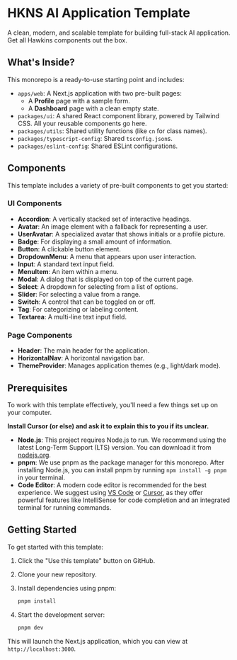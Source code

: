 # HKNS AI Application Template

A clean, modern, and scalable template for building full-stack AI application. Get all Hawkins components out the box.

## What's Inside?

This monorepo is a ready-to-use starting point and includes:

- `apps/web`: A Next.js application with two pre-built pages:
    - A **Profile** page with a sample form.
    - A **Dashboard** page with a clean empty state.
- `packages/ui`: A shared React component library, powered by Tailwind CSS. All your reusable components go here.
- `packages/utils`: Shared utility functions (like `cn` for class names).
- `packages/typescript-config`: Shared `tsconfig.json`s.
- `packages/eslint-config`: Shared ESLint configurations.

## Components

This template includes a variety of pre-built components to get you started:

### UI Components

- **Accordion**: A vertically stacked set of interactive headings.
- **Avatar**: An image element with a fallback for representing a user.
- **UserAvatar**: A specialized avatar that shows initials or a profile picture.
- **Badge**: For displaying a small amount of information.
- **Button**: A clickable button element.
- **DropdownMenu**: A menu that appears upon user interaction.
- **Input**: A standard text input field.
- **MenuItem**: An item within a menu.
- **Modal**: A dialog that is displayed on top of the current page.
- **Select**: A dropdown for selecting from a list of options.
- **Slider**: For selecting a value from a range.
- **Switch**: A control that can be toggled on or off.
- **Tag**: For categorizing or labeling content.
- **Textarea**: A multi-line text input field.

### Page Components

- **Header**: The main header for the application.
- **HorizontalNav**: A horizontal navigation bar.
- **ThemeProvider**: Manages application themes (e.g., light/dark mode).

## Prerequisites

To work with this template effectively, you'll need a few things set up on your computer. 

**Install Cursor (or else) and ask it to explain this to you if its unclear.**

- **Node.js**: This project requires Node.js to run. We recommend using the latest Long-Term Support (LTS) version. You can download it from [nodejs.org](https://nodejs.org/).
- **pnpm**: We use pnpm as the package manager for this monorepo. After installing Node.js, you can install pnpm by running `npm install -g pnpm` in your terminal.
- **Code Editor**: A modern code editor is recommended for the best experience. We suggest using [VS Code](https://code.visualstudio.com/) or [Cursor](https://cursor.sh/), as they offer powerful features like IntelliSense for code completion and an integrated terminal for running commands.

## Getting Started

To get started with this template:

1.  Click the "Use this template" button on GitHub.
2.  Clone your new repository.
3.  Install dependencies using pnpm:

    ```bash
    pnpm install
    ```

4.  Start the development server:

    ```bash
    pnpm dev
    ```

This will launch the Next.js application, which you can view at `http://localhost:3000`.
